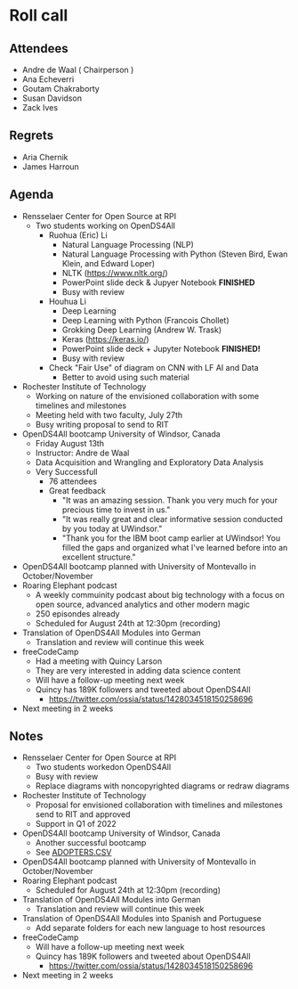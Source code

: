# Roll call
## Attendees

- Andre de Waal ( Chairperson )
- Ana Echeverri
- Goutam Chakraborty
- Susan Davidson
- Zack Ives

## Regrets

- Aria Chernik
- James Harroun

## Agenda

- Rensselaer Center for Open Source at RPI 
  - Two students working on OpenDS4All 
    - Ruohua (Eric) Li 
      - Natural Language Processing (NLP)
      - Natural Language Processing with Python (Steven Bird, Ewan Klein, and Edward Loper)
      - NLTK (https://www.nltk.org/)
      - PowerPoint slide deck & Jupyer Notebook **FINISHED**
      - Busy with review
    - Houhua Li 
      - Deep Learning
      - Deep Learning with Python (Francois Chollet)
      - Grokking Deep Learning (Andrew W. Trask)
      - Keras (https://keras.io/)
      - PowerPoint slide deck + Jupyter Notebook **FINISHED!**
      - Busy with review
    - Check "Fair Use" of diagram on CNN with LF AI and Data
      - Better to avoid using such material 
- Rochester Institute of Technology
  - Working on nature of the envisioned collaboration with some timelines and milestones
  - Meeting held with two faculty, July 27th
  - Busy writing proposal to send to RIT
- OpenDS4All bootcamp University of Windsor, Canada
  - Friday August 13th
  - Instructor: Andre de Waal
  - Data Acquisition and Wrangling and Exploratory Data Analysis
  - Very Successfull
    - 76 attendees
    - Great feedback
      - "It was an amazing session. Thank you very much for your precious time to invest in us."
      - "It was really great and clear informative session conducted by you today at UWindsor."
      - "Thank you for the IBM boot camp earlier at UWindsor! You filled the gaps and organized what I've learned before into an excellent structure."
- OpenDS4All bootcamp planned with University of Montevallo in October/November
- Roaring Elephant podcast
  - A weekly commuinity podcast about big technology with a focus on open source, advanced analytics and other modern magic
  - 250 episondes already
  - Scheduled for August 24th at 12:30pm (recording)
- Translation of OpenDS4All Modules into German
  - Translation and review will continue this week
- freeCodeCamp
  - Had a meeting with Quincy Larson  
  - They are very interested in adding data science content
  - Will have a follow-up meeting next week
  - Quincy has 189K followers and tweeted about OpenDS4All
    - https://twitter.com/ossia/status/1428034518150258696
- Next meeting in 2 weeks

## Notes

- Rensselaer Center for Open Source at RPI 
  - Two students workedon OpenDS4All 
  - Busy with review
  - Replace diagrams with noncopyrighted diagrams or redraw diagrams 
- Rochester Institute of Technology
  - Proposal for envisioned collaboration with timelines and milestones send to RIT and approved
  - Support in Q1 of 2022
- OpenDS4All bootcamp University of Windsor, Canada
  - Another successful bootcamp
  - See [ADOPTERS.CSV](https://github.com/odpi/OpenDS4All/blob/master/ADOPTERS.csv)
- OpenDS4All bootcamp planned with University of Montevallo in October/November
- Roaring Elephant podcast
  - Scheduled for August 24th at 12:30pm (recording)
- Translation of OpenDS4All Modules into German
  - Translation and review will continue this week
- Translation of OpenDS4All Modules into Spanish and Portuguese
  - Add separate folders for each new language to host resources 
- freeCodeCamp
  - Will have a follow-up meeting next week
  - Quincy has 189K followers and tweeted about OpenDS4All
    - https://twitter.com/ossia/status/1428034518150258696
- Next meeting in 2 weeks
